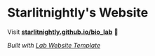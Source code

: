 
# Starlitnightly's Website

Visit **[starlitnightly.github.io/bio_lab](https://starlitnightly.github.io/bio_lab)** 🚀

_Built with [Lab Website Template](https://greene-lab.gitbook.io/lab-website-template-docs)_


